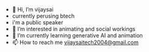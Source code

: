 - 👋 Hi, I’m vijaysai
- currently perusing btech
- i'm a public speaker
- 👀 I’m interested in animating and social workings
- 🌱 I’m currently learning generative AI and animation
- 📫 How to reach me vijaysaitech2004@gmail.com

<!---
vijaysai2004/vijaysai2004 is a ✨ special ✨ repository because its `README.md` (this file) appears on your GitHub profile.
You can click the Preview link to take a look at your changes.
--->
